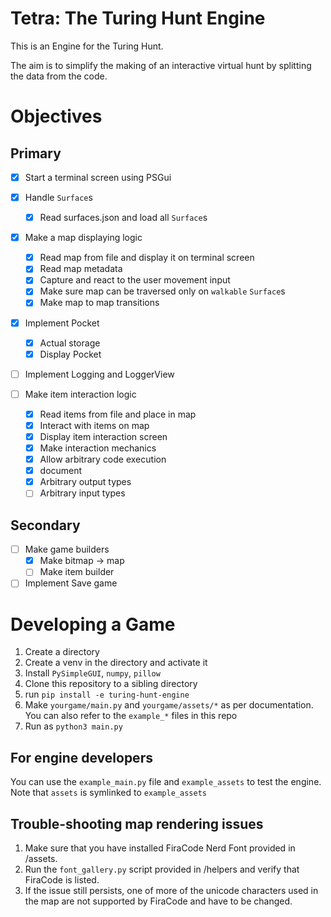 # Tetra: The Turing Hunt Engine

This is an Engine for the Turing Hunt.

The aim is to simplify the making of an interactive virtual hunt by splitting the data from the code.

# Objectives

## Primary

- [x] Start a terminal screen using PSGui
- [x] Handle `Surface`s
    - [x] Read surfaces.json and load all `Surface`s

- [x] Make a map displaying logic
    - [x] Read map from file and display it on terminal screen
    - [x] Read map metadata
    - [x] Capture and react to the user movement input
    - [x] Make sure map can be traversed only on `walkable` `Surface`s
    - [x] Make map to map transitions

- [x] Implement Pocket
    - [x] Actual storage
    - [x] Display Pocket

- [ ] Implement Logging and LoggerView

- [ ] Make item interaction logic
    - [x] Read items from file and place in map
    - [x] Interact with items on map
    - [x] Display item interaction screen
    - [x] Make interaction mechanics
    - [x] Allow arbitrary code execution 
    - [x] document
    - [x] Arbitrary output types
    - [ ] Arbitrary input types

## Secondary 

- [ ] Make game builders
    - [x] Make bitmap -> map
    - [ ] Make item builder

- [ ] Implement Save game 

# Developing a Game

1. Create a directory
2. Create a venv in the directory and activate it
3. Install `PySimpleGUI`, `numpy`, `pillow`
4. Clone this repository to a sibling directory
5. run `pip install -e turing-hunt-engine`
6. Make `yourgame/main.py` and `yourgame/assets/*` as per documentation. You can also refer to the `example_*` files in this repo
7. Run as `python3 main.py`

## For engine developers

You can use the `example_main.py` file and `example_assets` to test the engine. Note that `assets` is symlinked to `example_assets`

## Trouble-shooting map rendering issues
1. Make sure that you have installed FiraCode Nerd Font provided in /assets. 
2. Run the `font_gallery.py` script provided in /helpers and verify that FiraCode is listed.  
3. If the issue still persists, one of more of the unicode characters used in the map are not supported by FiraCode and have to be changed.
